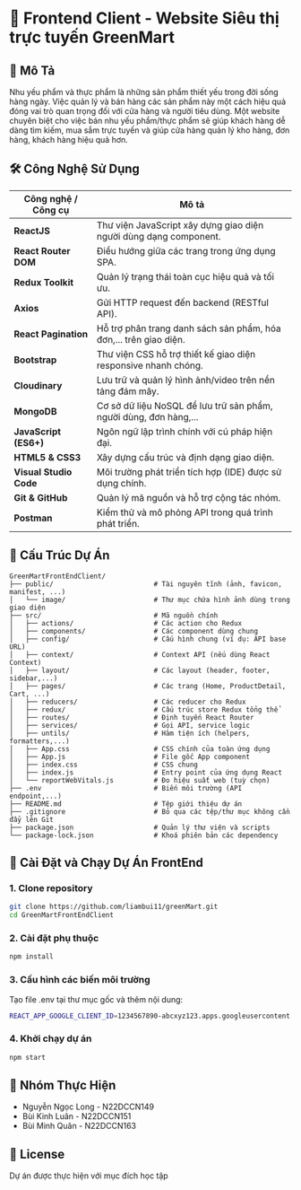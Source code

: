 # 📘 Frontend Client - Website Siêu thị trực tuyến GreenMart

## 📌 Mô Tả
Nhu yếu phẩm và thực phẩm là những sản phẩm thiết yếu trong đời sống hàng ngày. Việc quản lý và bán hàng các sản phẩm này một cách hiệu quả đóng vai trò quan trọng đối với cửa hàng và người tiêu dùng. 
Một website chuyên biệt cho việc bán nhu yếu phẩm/thực phẩm sẽ giúp khách hàng dễ dàng tìm kiếm, mua sắm trực tuyến và giúp cửa hàng quản lý kho hàng, đơn hàng, khách hàng hiệu quả hơn.

## 🛠️ Công Nghệ Sử Dụng
| Công nghệ / Công cụ    | Mô tả                                                             |
| ---------------------- | ----------------------------------------------------------------- |
| **ReactJS**            | Thư viện JavaScript xây dựng giao diện người dùng dạng component. |
| **React Router DOM**   | Điều hướng giữa các trang trong ứng dụng SPA.                     |
| **Redux Toolkit**      | Quản lý trạng thái toàn cục hiệu quả và tối ưu.                   |
| **Axios**              | Gửi HTTP request đến backend (RESTful API).                       |
| **React Pagination**   | Hỗ trợ phân trang danh sách sản phẩm, hóa đơn,... trên giao diện. |
| **Bootstrap**          | Thư viện CSS hỗ trợ thiết kế giao diện responsive nhanh chóng.    |
| **Cloudinary**         | Lưu trữ và quản lý hình ảnh/video trên nền tảng đám mây.          |
| **MongoDB**            | Cơ sở dữ liệu NoSQL để lưu trữ sản phẩm, người dùng, đơn hàng,... |
| **JavaScript (ES6+)**  | Ngôn ngữ lập trình chính với cú pháp hiện đại.                    |
| **HTML5 & CSS3**       | Xây dựng cấu trúc và định dạng giao diện.                         |
| **Visual Studio Code** | Môi trường phát triển tích hợp (IDE) được sử dụng chính.          |
| **Git & GitHub**       | Quản lý mã nguồn và hỗ trợ cộng tác nhóm.                         |
| **Postman**            | Kiểm thử và mô phỏng API trong quá trình phát triển.              |




## 📂 Cấu Trúc Dự Án
```
GreenMartFrontEndClient/
├── public/                         # Tài nguyên tĩnh (ảnh, favicon, manifest, ...)
│   └── image/                      # Thư mục chứa hình ảnh dùng trong giao diện
├── src/                            # Mã nguồn chính
│   ├── actions/                    # Các action cho Redux
│   ├── components/                 # Các component dùng chung
│   ├── config/                     # Cấu hình chung (ví dụ: API base URL)
│   ├── context/                    # Context API (nếu dùng React Context)
│   ├── layout/                     # Các layout (header, footer, sidebar,...)
│   ├── pages/                      # Các trang (Home, ProductDetail, Cart, ...)
│   ├── reducers/                   # Các reducer cho Redux
│   ├── redux/                      # Cấu trúc store Redux tổng thể
│   ├── routes/                     # Định tuyến React Router
│   ├── services/                   # Gọi API, service logic
│   ├── untils/                     # Hàm tiện ích (helpers, formatters,...)
│   ├── App.css                     # CSS chính của toàn ứng dụng
│   ├── App.js                      # File gốc App component
│   ├── index.css                   # CSS chung
│   ├── index.js                    # Entry point của ứng dụng React
│   └── reportWebVitals.js          # Đo hiệu suất web (tuỳ chọn)
├── .env                            # Biến môi trường (API endpoint,...)
├── README.md                       # Tệp giới thiệu dự án
├── .gitignore                      # Bỏ qua các tệp/thư mục không cần đẩy lên Git
├── package.json                    # Quản lý thư viện và scripts
└── package-lock.json               # Khoá phiên bản các dependency

```

## 🚀 Cài Đặt và Chạy Dự Án FrontEnd
### 1. Clone repository
```bash
git clone https://github.com/liambui11/greenMart.git
cd GreenMartFrontEndClient
```

### 2. Cài đặt phụ thuộc
```bash
npm install
```

### 3. Cấu hình các biến môi trường
Tạo file .env tại thư mục gốc và thêm nội dung:
```bash
REACT_APP_GOOGLE_CLIENT_ID=1234567890-abcxyz123.apps.googleusercontent.com
```

### 4. Khởi chạy dự án
```bash
npm start
```

## 👥 Nhóm Thực Hiện
- Nguyễn Ngọc Long - N22DCCN149
- Bùi Kinh Luân - N22DCCN151
- Bùi Minh Quân - N22DCCN163

## 📄 License
Dự án được thực hiện với mục đích học tập
